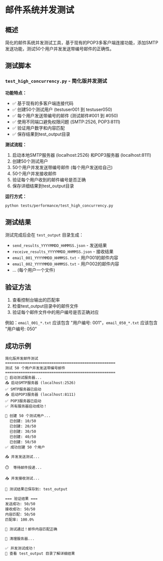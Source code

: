# 邮件系统并发测试

## 概述

简化的邮件系统并发测试工具，基于现有的POP3多客户端连接功能，添加SMTP发送功能，测试50个用户并发发送带编号邮件的正确性。

## 测试脚本

### `test_high_concurrency.py` - 简化版并发测试

**功能特点：**
- ✅ 基于现有的多客户端连接代码
- ✅ 创建50个测试用户 (testuser001 到 testuser050)
- ✅ 每个用户发送带编号的邮件 (测试邮件#001 到 #050)
- ✅ 使用不同端口避免权限问题 (SMTP:2526, POP3:8111)
- ✅ 验证用户数字和内容匹配
- ✅ 保存结果到test_output目录

**测试流程：**
1. 启动本地SMTP服务器 (localhost:2526) 和POP3服务器 (localhost:8111)
2. 创建50个测试用户
3. 50个用户并发发送带编号邮件 (每个用户发送给自己)
4. 50个用户并发接收邮件
5. 验证每个用户收到的邮件编号是否正确
6. 保存详细结果到test_output目录

**运行方式：**
```bash
python tests/performance/test_high_concurrency.py
```

## 测试结果

测试完成后会在 `test_output` 目录生成：
- `send_results_YYYYMMDD_HHMMSS.json` - 发送结果
- `receive_results_YYYYMMDD_HHMMSS.json` - 接收结果  
- `email_001_YYYYMMDD_HHMMSS.txt` - 用户001的邮件内容
- `email_002_YYYYMMDD_HHMMSS.txt` - 用户002的邮件内容
- ... (每个用户一个文件)

## 验证方法

1. 查看控制台输出的匹配率
2. 检查test_output目录中的邮件文件
3. 验证每个邮件文件中的用户编号是否正确对应

例如：`email_001_*.txt` 应该包含 "用户编号: 001"，`email_050_*.txt` 应该包含 "用户编号: 050"

## 成功示例

```
简化版并发邮件测试
==================================================
测试 50 个用户并发发送带编号邮件
==================================================
🚀 启动测试服务器...
📤 启动SMTP服务器 (localhost:2526)
✅ SMTP服务器已启动
📥 启动POP3服务器 (localhost:8111)
✅ POP3服务器已启动
✅ 所有服务器启动成功！

👥 创建 50 个测试用户...
  已创建: 10/50
  已创建: 20/50
  已创建: 30/50
  已创建: 40/50
  已创建: 50/50
✅ 成功创建 50 个用户

📤 并发发送测试...

⏱️  等待邮件投递...

📥 并发接收测试...

📁 测试结果已保存到: test_output

=== 验证结果 ===
发送成功: 50/50
接收成功: 50/50
内容匹配: 50/50
匹配率: 100.0%

🎉 测试通过！邮件内容匹配正确

🧹 清理服务器...

✅ 并发测试成功！
📁 查看 test_output 目录了解详细结果 